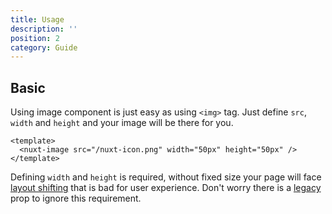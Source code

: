 ```yaml
---
title: Usage
description: ''
position: 2
category: Guide
---
```


## Basic

Using image component is just easy as using `<img>` tag. Just define `src`, `width` and `height` and your image will be there for you.

<code-group>
  <code-block label="index.vue" active>

  ```vue{}[index.vue]
  <template>
    <nuxt-image src="/nuxt-icon.png" width="50px" height="50px" />
  </template>
  ```

  </code-block>
  <code-block label="Preview">

  <div class="text-center p-4 bg-gray-800 rounded-b-md">
    <nuxt-image src="/nuxt-icon.png" width="50px" height="50px" />
  </div>

  </code-block>
</code-group>

Defining `width` and `height` is required, without fixed size your page will face [layout shifting](https://web.dev/cls/) that is bad for user experience. Don't worry there is a [legacy](/nuxt-image#legacy) prop to ignore this requirement.  